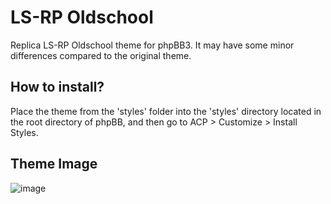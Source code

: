 # LS-RP Oldschool

Replica LS-RP Oldschool theme for phpBB3. It may have some minor differences compared to the original theme.

## How to install?

Place the theme from the 'styles' folder into the 'styles' directory located in the root directory of phpBB, and then go to ACP > Customize > Install Styles.

## Theme Image

![image](https://github.com/ulasbayraktar/lsrp-oldschool/assets/73671806/79a83673-b457-4a35-a603-034765292c80)
